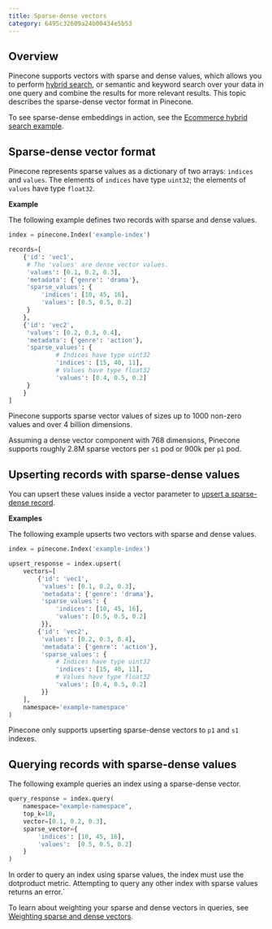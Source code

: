```yaml
---
title: Sparse-dense vectors
category: 6495c32609a24b00434e5b53
---
```


## Overview

Pinecone supports vectors with sparse and dense values, which allows you to perform [hybrid search](hybrid-search), or semantic and keyword search over your data in one query and combine the results for more relevant results. This topic describes the sparse-dense vector format in Pinecone.

To see sparse-dense embeddings in action, see the [Ecommerce hybrid search example](ecommerce-search).

## Sparse-dense vector format

Pinecone represents sparse values as a dictionary of two arrays: `indices` and `values`. The elements of `indices` have type `uint32`; the elements of `values` have type `float32`. 

**Example**

The following example defines two records with sparse and dense values.

```python
index = pinecone.Index('example-index') 

records=[
    {'id': 'vec1',
     # The 'values' are dense vector values.
     'values': [0.1, 0.2, 0.3],
     'metadata': {'genre': 'drama'},
     'sparse_values': {
         'indices': [10, 45, 16],
         'values': [0.5, 0.5, 0.2]
     }
    },
    {'id': 'vec2',
     'values': [0.2, 0.3, 0.4],
     'metadata': {'genre': 'action'},
     'sparse_values': {
             # Indices have type uint32 
             'indices': [15, 40, 11],
             # Values have type float32
             'values': [0.4, 0.5, 0.2]
     }
    }
]

```

Pinecone supports sparse vector values of sizes up to 1000 non-zero values and over 4 billion dimensions.

Assuming a dense vector component with 768 dimensions, Pinecone supports roughly 2.8M sparse vectors per `s1` pod or 900k per `p1` pod.

## Upserting records with sparse-dense values

You can upsert these values inside a vector parameter to [upsert a sparse-dense record](insert-data#upserting-vectors-with-sparse-values).

**Examples**

The following example upserts two vectors with sparse and dense values.

```python
index = pinecone.Index('example-index') 

upsert_response = index.upsert(
    vectors=[
        {'id': 'vec1',
         'values': [0.1, 0.2, 0.3],
         'metadata': {'genre': 'drama'},
         'sparse_values': {
             'indices': [10, 45, 16],
             'values': [0.5, 0.5, 0.2]
         }},
        {'id': 'vec2',
         'values': [0.2, 0.3, 0.4],
         'metadata': {'genre': 'action'},
         'sparse_values': {
             # Indices have type uint32 
             'indices': [15, 40, 11],
             # Values have type float32
             'values': [0.4, 0.5, 0.2]
         }}
    ],
    namespace='example-namespace'
)
```

Pinecone only supports upserting sparse-dense vectors to `p1` and `s1` indexes.

## Querying records with sparse-dense values

The following example queries an index using a sparse-dense vector.

```python
query_response = index.query(
    namespace="example-namespace",
    top_k=10,
    vector=[0.1, 0.2, 0.3],
    sparse_vector={
        'indices': [10, 45, 16],
        'values':  [0.5, 0.5, 0.2]
    }
)
```

In order to query an index using sparse values, the index must use the dotproduct metric. Attempting to query any other index with sparse values returns an error.`

To learn about weighting your sparse and dense vectors in queries, see [Weighting sparse and dense vectors](weighting-sparse-and-dense-vectors).


